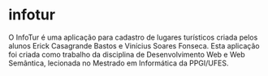 infotur
=======

O InfoTur é uma aplicação para cadastro de lugares turísticos criada pelos alunos Erick Casagrande Bastos e Vinícius Soares Fonseca. Esta aplicação foi criada como trabalho da disciplina de Desenvolvimento Web e Web Semântica, lecionada no Mestrado em Informática	da PPGI/UFES.
